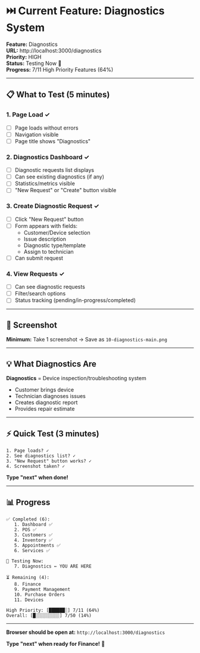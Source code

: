 # ⏭️ Current Feature: Diagnostics System

**Feature:** Diagnostics  
**URL:** http://localhost:3000/diagnostics  
**Priority:** HIGH  
**Status:** Testing Now 🧪  
**Progress:** 7/11 High Priority Features (64%)

---

## 📋 What to Test (5 minutes)

### 1. Page Load ✓
- [ ] Page loads without errors
- [ ] Navigation visible
- [ ] Page title shows "Diagnostics"

### 2. Diagnostics Dashboard ✓
- [ ] Diagnostic requests list displays
- [ ] Can see existing diagnostics (if any)
- [ ] Statistics/metrics visible
- [ ] "New Request" or "Create" button visible

### 3. Create Diagnostic Request ✓
- [ ] Click "New Request" button
- [ ] Form appears with fields:
  - Customer/Device selection
  - Issue description
  - Diagnostic type/template
  - Assign to technician
- [ ] Can submit request

### 4. View Requests ✓
- [ ] Can see diagnostic requests
- [ ] Filter/search options
- [ ] Status tracking (pending/in-progress/completed)

---

## 📸 Screenshot

**Minimum:** Take 1 screenshot → Save as `10-diagnostics-main.png`

---

## 💡 What Diagnostics Are

**Diagnostics** = Device inspection/troubleshooting system
- Customer brings device
- Technician diagnoses issues
- Creates diagnostic report
- Provides repair estimate

---

## ⚡ Quick Test (3 minutes)

```
1. Page loads? ✓
2. See diagnostics list? ✓
3. "New Request" button works? ✓
4. Screenshot taken? ✓
```

**Type "next" when done!**

---

## 📊 Progress

```
✅ Completed (6):
   1. Dashboard ✅
   2. POS ✅
   3. Customers ✅
   4. Inventory ✅
   5. Appointments ✅
   6. Services ✅

🧪 Testing Now:
   7. Diagnostics ← YOU ARE HERE

⏳ Remaining (4):
   8. Finance
   9. Payment Management
   10. Purchase Orders
   11. Devices

High Priority: [██████░] 7/11 (64%)
Overall: [█░░░░░░░░░] 7/50 (14%)
```

---

**Browser should be open at:** `http://localhost:3000/diagnostics`

**Type "next" when ready for Finance!** 🚀
